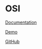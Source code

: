 # OSI

[Documentation](./osi-doc)

[Demo](http://osi2.surge.sh/#/)

[GitHub](https://github.com/martimalek/)